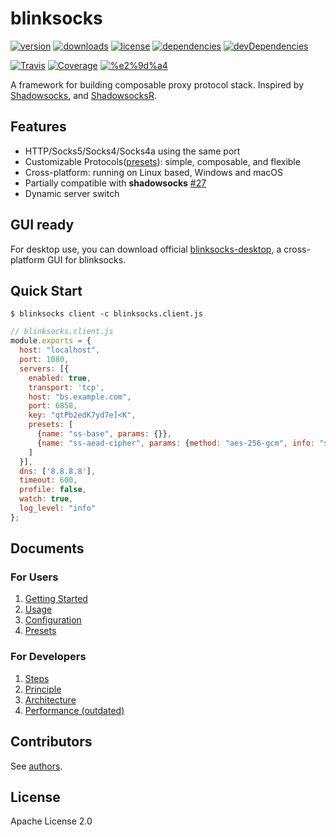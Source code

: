 # blinksocks

[![version](https://img.shields.io/npm/v/blinksocks.svg)](https://www.npmjs.com/package/blinksocks)
[![downloads](https://img.shields.io/npm/dt/blinksocks.svg)](https://www.npmjs.com/package/blinksocks)
[![license](https://img.shields.io/npm/l/blinksocks.svg)](https://github.com/blinksocks/blinksocks/blob/master/LICENSE)
[![dependencies](https://img.shields.io/david/blinksocks/blinksocks.svg)](https://www.npmjs.com/package/blinksocks)
[![devDependencies](https://img.shields.io/david/dev/blinksocks/blinksocks.svg)](https://www.npmjs.com/package/blinksocks)

[![Travis](https://img.shields.io/travis/blinksocks/blinksocks.svg)](https://travis-ci.org/blinksocks/blinksocks)
[![Coverage](https://img.shields.io/codecov/c/github/blinksocks/blinksocks/master.svg)](https://codecov.io/gh/blinksocks/blinksocks)
[![%e2%9d%a4](https://img.shields.io/badge/made%20with-%e2%9d%a4-ff69b4.svg)](https://github.com/blinksocks/blinksocks)

A framework for building composable proxy protocol stack. Inspired by [Shadowsocks](https://shadowsocks.org),
and [ShadowsocksR](https://github.com/shadowsocksr/shadowsocksr).

## Features

* HTTP/Socks5/Socks4/Socks4a using the same port
* Customizable Protocols([presets](docs/presets)): simple, composable, and flexible
* Cross-platform: running on Linux based, Windows and macOS
* Partially compatible with **shadowsocks** [#27](https://github.com/blinksocks/blinksocks/issues/27)
* Dynamic server switch

## GUI ready

For desktop use, you can download official [blinksocks-desktop](https://github.com/blinksocks/blinksocks-desktop),
a cross-platform GUI for blinksocks.

## Quick Start

```
$ blinksocks client -c blinksocks.client.js
```

```js
// blinksocks.client.js
module.exports = {
  host: "localhost",
  port: 1080,
  servers: [{
    enabled: true,
    transport: 'tcp',
    host: "bs.example.com",
    port: 6858,
    key: "qtPb2edK7yd7e]<K",
    presets: [
      {name: "ss-base", params: {}},
      {name: "ss-aead-cipher", params: {method: "aes-256-gcm", info: "ss-subkey"}}
    ]
  }],
  dns: ['8.8.8.8'],
  timeout: 600,
  profile: false,
  watch: true,
  log_level: "info"
};
```

## Documents

### For Users

1. [Getting Started](docs/tutorials)
2. [Usage](docs/usage)
3. [Configuration](docs/config)
4. [Presets](docs/presets)

### For Developers

1. [Steps](docs/development/steps)
2. [Principle](docs/development/principle)
3. [Architecture](docs/development/architecture)
4. [Performance (outdated)](docs/performance)

## Contributors

See [authors](AUTHORS).

## License

Apache License 2.0